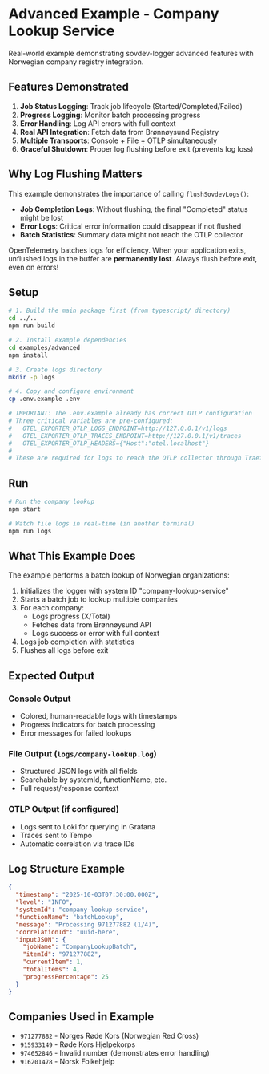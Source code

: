 # Advanced Example - Company Lookup Service

Real-world example demonstrating sovdev-logger advanced features with Norwegian company registry integration.

## Features Demonstrated

1. **Job Status Logging**: Track job lifecycle (Started/Completed/Failed)
2. **Progress Logging**: Monitor batch processing progress
3. **Error Handling**: Log API errors with full context
4. **Real API Integration**: Fetch data from Brønnøysund Registry
5. **Multiple Transports**: Console + File + OTLP simultaneously
6. **Graceful Shutdown**: Proper log flushing before exit (prevents log loss)

## Why Log Flushing Matters

This example demonstrates the importance of calling `flushSovdevLogs()`:

- **Job Completion Logs**: Without flushing, the final "Completed" status might be lost
- **Error Logs**: Critical error information could disappear if not flushed
- **Batch Statistics**: Summary data might not reach the OTLP collector

OpenTelemetry batches logs for efficiency. When your application exits, unflushed logs in the buffer are **permanently lost**. Always flush before exit, even on errors!

## Setup

```bash
# 1. Build the main package first (from typescript/ directory)
cd ../..
npm run build

# 2. Install example dependencies
cd examples/advanced
npm install

# 3. Create logs directory
mkdir -p logs

# 4. Copy and configure environment
cp .env.example .env

# IMPORTANT: The .env.example already has correct OTLP configuration
# Three critical variables are pre-configured:
#   OTEL_EXPORTER_OTLP_LOGS_ENDPOINT=http://127.0.0.1/v1/logs
#   OTEL_EXPORTER_OTLP_TRACES_ENDPOINT=http://127.0.0.1/v1/traces
#   OTEL_EXPORTER_OTLP_HEADERS={"Host":"otel.localhost"}
#
# These are required for logs to reach the OTLP collector through Traefik
```

## Run

```bash
# Run the company lookup
npm start

# Watch file logs in real-time (in another terminal)
npm run logs
```

## What This Example Does

The example performs a batch lookup of Norwegian organizations:

1. Initializes the logger with system ID "company-lookup-service"
2. Starts a batch job to lookup multiple companies
3. For each company:
   - Logs progress (X/Total)
   - Fetches data from Brønnøysund API
   - Logs success or error with full context
4. Logs job completion with statistics
5. Flushes all logs before exit

## Expected Output

### Console Output
- Colored, human-readable logs with timestamps
- Progress indicators for batch processing
- Error messages for failed lookups

### File Output (`logs/company-lookup.log`)
- Structured JSON logs with all fields
- Searchable by systemId, functionName, etc.
- Full request/response context

### OTLP Output (if configured)
- Logs sent to Loki for querying in Grafana
- Traces sent to Tempo
- Automatic correlation via trace IDs

## Log Structure Example

```json
{
  "timestamp": "2025-10-03T07:30:00.000Z",
  "level": "INFO",
  "systemId": "company-lookup-service",
  "functionName": "batchLookup",
  "message": "Processing 971277882 (1/4)",
  "correlationId": "uuid-here",
  "inputJSON": {
    "jobName": "CompanyLookupBatch",
    "itemId": "971277882",
    "currentItem": 1,
    "totalItems": 4,
    "progressPercentage": 25
  }
}
```

## Companies Used in Example

- `971277882` - Norges Røde Kors (Norwegian Red Cross)
- `915933149` - Røde Kors Hjelpekorps
- `974652846` - Invalid number (demonstrates error handling)
- `916201478` - Norsk Folkehjelp

